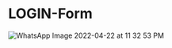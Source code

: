 # LOGIN-Form
![WhatsApp Image 2022-04-22 at 11 32 53 PM](https://user-images.githubusercontent.com/88849351/164769849-a28f4342-3da0-4e49-b663-3511d75be36e.jpeg)
